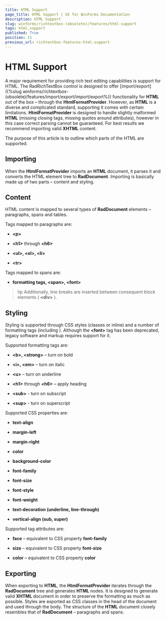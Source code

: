 ```yaml
---
title: HTML Support
page_title: HTML Support | UI for WinForms Documentation
description: HTML Support
slug: winforms/richtextbox-(obsolete)/features/html-support
tags: html,support
published: True
position: 11
previous_url: richtextbox-features-html-support
---
```


# HTML Support



A major requirement for providing rich text editing capabilities is support for HTML. The RadRichTextBox control is designed to offer [import/export]({%slug winforms/richtextbox-(obsolete)/features/import/export/import/export%}) functionality for __HTML__ out of the box – through the __HtmlFormatProvider__. However, as __HTML__ is a diverse and complicated standard, supporting it comes with certain limitations. __HtmlFormatProvider__ is designed to handle slightly malformed __HTML__ (missing closing tags, missing quotes around attributes), however in this case correct parsing cannot be guaranteed. For best results we recommend importing valid __XHTML__ content.

The purpose of this article is to outline which parts of the HTML are supported.

## Importing

When the __HtmlFormatProvider__ imports an __HTML__ document, it parses it and converts the HTML element tree to __RadDocument__. Importing is basically made up of two parts – content and styling.

## Content

HTML content is mapped to several types of __RadDocument__ elements – paragraphs, spans and tables.

Tags mapped to paragraphs are:

* __\<p\>__

* __\<h1\>__ through __\<h6\>__

* __\<ul\>, \<ol\>, \<li\>__

* __\<tr\>__

Tags mapped to spans are:

* __formatting tags, \<span\>, \<font\>__

>tip Additionally, line breaks are inserted between consequent block elements ( __\<div\>__ ).
>

## Styling

Styling is supported through CSS styles (classes or inline) and a number of formatting tags (including __<font>__). Although the __\<font\>__ tag has been deprecated, legacy software and markup requires support for it.

Supported formatting tags are:

* __\<b\>, \<strong\>__ – turn on bold 

* __\<i\>, \<em\>__ – turn on italic 

* __\<u\>__ – turn on underline 

* __\<h1\>__ through __\<h6\>__ – apply heading 

* __\<sub\>__ - turn on subscript

* __\<sup\>__ - turn on superscript

Supported CSS properties are:

* __text-align__

* __margin-left__

* __margin-right__

* __color__

* __background-color__

* __font-family__

* __font-size__

* __font-style__

* __font-weight__

* __text-decoration (underline, line-through)__

* __vertical-align (sub, super)__

Supported __<font>__ tag attributes are:

* __face__ – equivalent to CSS property __font-family__

* __size__ – equivalent to CSS property __font-size__

* __color__ – equivalent to CSS property __color__

## Exporting

When exporting to __HTML__, the __HtmlFormatProvider__ iterates through the __RadDocument__ tree and generates __HTML__ nodes. It is designed to generate valid __XHTML__ document in order to preserve the formatting as much as possible. Styles are exported as CSS classes in the head of the document and used through the body. The structure of the __HTML__ document closely resembles that of __RadDocument__ – paragraphs and spans.